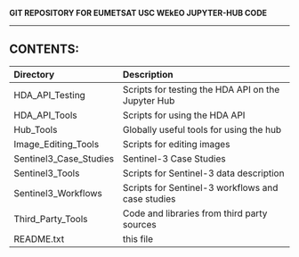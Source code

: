 **GIT REPOSITORY FOR EUMETSAT USC WEkEO JUPYTER-HUB CODE**

---
**CONTENTS:**
---
| Directory                            | Description                                        |
| :----------------------------------- | :--------------------------------------------------|
| HDA_API_Testing                      | Scripts for testing the HDA API on the Jupyter Hub |
| HDA_API_Tools                        | Scripts for using the HDA API                      |
| Hub_Tools                            | Globally useful tools for using the hub            |
| Image_Editing_Tools                  | Scripts for editing images                         |
| Sentinel3_Case_Studies               | Sentinel-3 Case Studies                            |
| Sentinel3_Tools                      | Scripts for Sentinel-3 data description            |
| Sentinel3_Workflows                  | Scripts for Sentinel-3 workflows and case studies  |
| Third_Party_Tools                    | Code and libraries from third party sources        |
| README.txt                           | this file                                          |